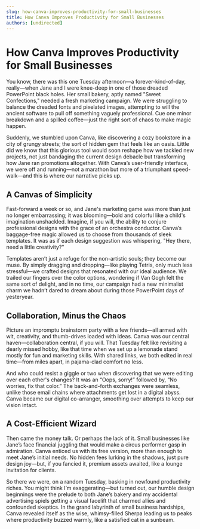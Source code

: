 ```yaml
---
slug: how-canva-improves-productivity-for-small-businesses
title: How Canva Improves Productivity for Small Businesses
authors: [undirected]
---
```


# How Canva Improves Productivity for Small Businesses

You know, there was this one Tuesday afternoon—a forever-kind-of-day, really—when Jane and I were knee-deep in one of those dreaded PowerPoint black holes. Her small bakery, aptly named "Sweet Confections," needed a fresh marketing campaign. We were struggling to balance the dreaded fonts and pixelated images, attempting to will the ancient software to pull off something vaguely professional. Cue one minor breakdown and a spilled coffee—just the right sort of chaos to make magic happen.

Suddenly, we stumbled upon Canva, like discovering a cozy bookstore in a city of grungy streets; the sort of hidden gem that feels like an oasis. Little did we know that this glorious tool would soon reshape how we tackled new projects, not just bandaging the current design debacle but transforming how Jane ran promotions altogether. With Canva’s user-friendly interface, we were off and running—not a marathon but more of a triumphant speed-walk—and this is where our narrative picks up.

## A Canvas of Simplicity

Fast-forward a week or so, and Jane's marketing game was more than just no longer embarrassing; it was blooming—bold and colorful like a child's imagination unshackled. Imagine, if you will, the ability to conjure professional designs with the grace of an orchestra conductor. Canva’s baggage-free magic allowed us to choose from thousands of sleek templates. It was as if each design suggestion was whispering, "Hey there, need a little creativity?" 

Templates aren’t just a refuge for the non-artistic souls; they become our muse. By simply dragging and dropping—like playing Tetris, only much less stressful—we crafted designs that resonated with our ideal audience. We trailed our fingers over the color options, wondering if Van Gogh felt the same sort of delight, and in no time, our campaign had a new minimalist charm we hadn’t dared to dream about during those PowerPoint days of yesteryear.

## Collaboration, Minus the Chaos

Picture an impromptu brainstorm party with a few friends—all armed with wit, creativity, and thumb-drives loaded with ideas. Canva was our central haven—collaboration central, if you will. That Tuesday felt like revisiting a dearly missed hobby, like that time when we set up a lemonade stand mostly for fun and marketing skills. With shared links, we both edited in real time—from miles apart, in pajama-clad comfort no less.

And who could resist a giggle or two when discovering that we were editing over each other's changes? It was an “Oops, sorry!” followed by, “No worries, fix that color.” The back-and-forth exchanges were seamless, unlike those email chains where attachments get lost in a digital abyss. Canva became our digital co-arranger, smoothing over attempts to keep our vision intact.

## A Cost-Efficient Wizard

Then came the money talk. Or perhaps the lack of it. Small businesses like Jane’s face financial juggling that would make a circus performer gasp in admiration. Canva enticed us with its free version, more than enough to meet Jane’s initial needs. No hidden fees lurking in the shadows, just pure design joy—but, if you fancied it, premium assets awaited, like a lounge invitation for clients.

So there we were, on a random Tuesday, basking in newfound productivity riches. You might think I’m exaggerating—but turned out, our humble design beginnings were the prelude to both Jane’s bakery and my accidental advertising spiels getting a visual facelift that charmed allies and confounded skeptics. In the grand labyrinth of small business hardships, Canva revealed itself as the wise, whimsy-filled Sherpa leading us to peaks where productivity buzzed warmly, like a satisfied cat in a sunbeam.